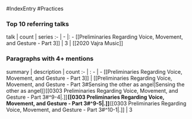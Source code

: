 #IndexEntry #Practices

### Top 10 referring talks
talk | count | series
:- | - |: -
[[Preliminaries Regarding Voice, Movement, and Gesture - Part 3]] | 3 | [[2020 Vajra Music]]

### Paragraphs with 4+ mentions
summary | description | count
:- | : - | -
[[Preliminaries Regarding Voice, Movement, and Gesture - Part 3]] | [[Preliminaries Regarding Voice, Movement, and Gesture - Part 3#Sensing the other as angel\|Sensing the other as angel]] [[0303 Preliminaries Regarding Voice, Movement, and Gesture - Part 3#^9-4\|.]] **[[0303 Preliminaries Regarding Voice, Movement, and Gesture - Part 3#^9-5\|.]]** [[0303 Preliminaries Regarding Voice, Movement, and Gesture - Part 3#^10-1\|.]] | 3

